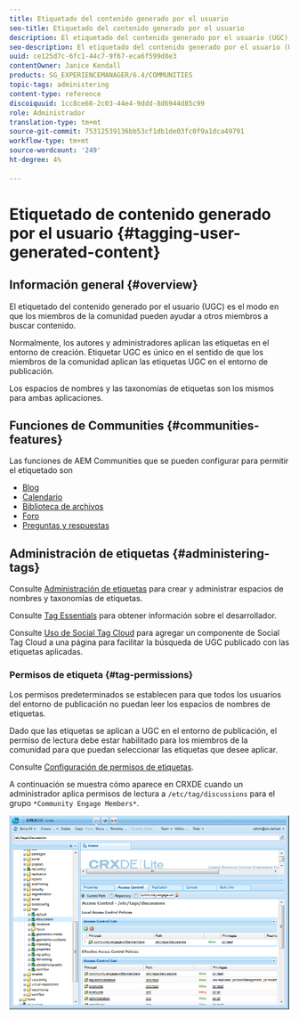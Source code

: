```yaml
---
title: Etiquetado del contenido generado por el usuario
seo-title: Etiquetado del contenido generado por el usuario
description: El etiquetado del contenido generado por el usuario (UGC) es la forma en que los miembros de la comunidad pueden ayudar a otros miembros a buscar contenido
seo-description: El etiquetado del contenido generado por el usuario (UGC) es la forma en que los miembros de la comunidad pueden ayudar a otros miembros a buscar contenido
uuid: ce125d7c-6fc1-44c7-9f67-eca6f599d8e3
contentOwner: Janice Kendall
products: SG_EXPERIENCEMANAGER/6.4/COMMUNITIES
topic-tags: administering
content-type: reference
discoiquuid: 1cc8ce66-2c03-44e4-9ddd-8d6944d85c99
role: Administrador
translation-type: tm+mt
source-git-commit: 75312539136bb53cf1db1de03fc0f9a1dca49791
workflow-type: tm+mt
source-wordcount: '249'
ht-degree: 4%

---
```



# Etiquetado de contenido generado por el usuario {#tagging-user-generated-content}

## Información general {#overview}

El etiquetado del contenido generado por el usuario (UGC) es el modo en que los miembros de la comunidad pueden ayudar a otros miembros a buscar contenido.

Normalmente, los autores y administradores aplican las etiquetas en el entorno de creación. Etiquetar UGC es único en el sentido de que los miembros de la comunidad aplican las etiquetas UGC en el entorno de publicación.

Los espacios de nombres y las taxonomías de etiquetas son los mismos para ambas aplicaciones.

## Funciones de Communities {#communities-features}

Las funciones de AEM Communities que se pueden configurar para permitir el etiquetado son

* [Blog](blog-feature.md)
* [Calendario](calendar.md)
* [Biblioteca de archivos](file-library.md)
* [Foro](forum.md#configuretheaddedforum)
* [Preguntas y respuestas](working-with-qna.md)

## Administración de etiquetas {#administering-tags}

Consulte [Administración de etiquetas](../../help/sites-administering/tags.md#tagging-console) para crear y administrar espacios de nombres y taxonomías de etiquetas.

Consulte [Tag Essentials](tag.md) para obtener información sobre el desarrollador.

Consulte [Uso de Social Tag Cloud](tagcloud.md) para agregar un componente de Social Tag Cloud a una página para facilitar la búsqueda de UGC publicado con las etiquetas aplicadas.

### Permisos de etiqueta {#tag-permissions}

Los permisos predeterminados se establecen para que todos los usuarios del entorno de publicación no puedan leer los espacios de nombres de etiquetas.

Dado que las etiquetas se aplican a UGC en el entorno de publicación, el permiso de lectura debe estar habilitado para los miembros de la comunidad para que puedan seleccionar las etiquetas que desee aplicar.

Consulte [Configuración de permisos de etiquetas](../../help/sites-administering/tags.md#setting-tag-permissions).

A continuación se muestra cómo aparece en CRXDE cuando un administrador aplica permisos de lectura a `/etc/tag/discussions` para el grupo `*Community Engage Members*`.

![chlimage_1-74](assets/chlimage_1-74.png)

